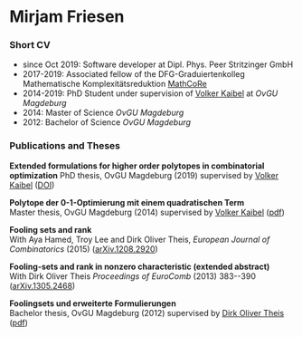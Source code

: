 # Mirjam Friesen

### Short CV

- since Oct 2019: Software developer at Dipl. Phys. Peer Stritzinger GmbH
- 2017-2019: Associated fellow of the DFG-Graduiertenkolleg Mathematische Komplexitätsreduktion [MathCoRe](https://www.mathcore.ovgu.de/)
- 2014-2019: PhD Student under supervision of [Volker Kaibel](http://www.math.uni-magdeburg.de/~kaibel/) at _OvGU Magdeburg_
- 2014: Master of Science _OvGU Magdeburg_
- 2012: Bachelor of Science _OvGU Magdeburg_

### Publications and Theses

**Extended formulations for higher order polytopes in combinatorial optimization**
PhD thesis, OvGU Magdeburg (2019)
supervised by [Volker Kaibel](http://www.math.uni-magdeburg.de/~kaibel/) 
([DOI](http://dx.doi.org/10.25673/25397))

**Polytope der 0-1-Optimierung mit einem quadratischen Term**  
Master thesis, OvGU Magdeburg (2014)
supervised by [Volker Kaibel](http://www.math.uni-magdeburg.de/~kaibel/) 
([pdf](masterarbeit.pdf))

**Fooling sets and rank**  
With Aya Hamed, Troy Lee and Dirk Oliver Theis,
_European Journal of Combinatorics_ (2015)
([arXiv.1208.2920](https://arxiv.org/abs/1208.2920))

**Fooling-sets and rank in nonzero characteristic (extended abstract)**  
With Dirk Oliver Theis
_Proceedings of EuroComb_ (2013) 383--390
([arXiv.1305.2468](https://arxiv.org/abs/1305.2468))

**Foolingsets und erweiterte Formulierungen**  
Bachelor thesis, OvGU Magdeburg (2012)
supervised by [Dirk Oliver Theis](https://www.theory.cs.ut.ee/people/dot)
([pdf](bachelorarbeit.pdf))
